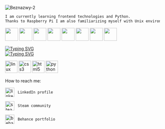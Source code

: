![Beznazwy-2](https://user-images.githubusercontent.com/68974023/166577806-a3b537f4-7549-4d01-baed-a2fdb67b64e4.png)


```diff
I am currently learning frontend technologies and Python.
Thanks to Raspberry Pi I am also familiarizing myself with Unix environment and physical computing. 

```

<img height="42" width="42" src="https://cdn.simpleicons.org/Linux/BCADE5" /> <img height="42" width="42" src="https://cdn.simpleicons.org/Windows/BCADE5" />
<img height="42" width="42" src="https://cdn.simpleicons.org/Raspberrypi/BCADE5" />
<img height="42" width="42" src="https://cdn.simpleicons.org/Python/BCADE5" />
<img height="42" width="42" src="https://cdn.simpleicons.org/CSS3/BCADE5" />
<img height="42" width="42" src="https://cdn.simpleicons.org/HTML5/BCADE5" />
<img height="42" width="42" src="https://cdn.simpleicons.org/Python/BCADE5" />
<img height="42" width="42" src="https://cdn.simpleicons.org/Python/BCADE5" />


[![Typing SVG](https://readme-typing-svg.demolab.com?font=Poppins&pause=1000&color=62B3F7&width=435&lines=Python)](https://git.io/typing-svg)\
[![Typing SVG](https://readme-typing-svg.demolab.com?font=Poppins&pause=1000&color=62B3F7&width=435&lines=Linux)](https://git.io/typing-svg)

[<img src='https://cdn.jsdelivr.net/npm/simple-icons@3.0.1/icons/linux.svg' alt='linux' height='40'>](l)  [<img src='https://cdn.jsdelivr.net/npm/simple-icons@3.0.1/icons/css3.svg' alt='css3' height='40'>](l)  [<img src='https://cdn.jsdelivr.net/npm/simple-icons@3.0.1/icons/html5.svg' alt='html5' height='40'>](l)  [<img src='https://cdn.jsdelivr.net/npm/simple-icons@3.0.1/icons/python.svg' alt='python' height='40'>](i)  


How to reach me:



 [<img src='https://cdn.jsdelivr.net/npm/simple-icons@3.0.1/icons/linkedin.svg' alt='linkedin' align="center" height='30'>](https://www.linkedin.com/in/https://www.linkedin.com/in/karolina-sas//) ``` LinkedIn profile``` 
 
  [<img src='https://cdn.jsdelivr.net/npm/simple-icons@3.0.1/icons/steam.svg' align="center" alt='steam' height='30'>](https://steamcommunity.com/profiles/76561198830860627/) ``` Steam community``` 
 
 [<img src='https://cdn.jsdelivr.net/npm/simple-icons@3.0.1/icons/behance.svg' align="center" alt='behance' height='30'>](https://www.behance.net/karolinasas/projects)  ``` Behance portfolio``` 





 
<!--
**Karolina-Sas/Karolina-Sas** is a ✨ _special_ ✨ repository because its `README.md` (this file) appears on your GitHub profile.

Here are some ideas to get you started:



- 🔭 I’m currently working on ...
- 🌱 I’m currently learning ...
- 👯 I’m looking to collaborate on ...
- 🤔 I’m looking for help with ...
- 💬 Ask me about ...
- 📫 How to reach me: ...
- 😄 Pronouns: ...
- ⚡ Fun fact: ...
-->
